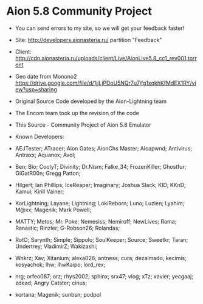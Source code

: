 # Aion 5.8 Community Project

- You can send errors to my site, so we will get your feedback faster!
- Site: http://developers.aionasteria.ru/ partition "Feedback"
- Client: http://cdn.aionasteria.ru/uploads/client/Live/AionLive5.8_cc1_rev001.torrent
- Geo date from Monono2 https://drive.google.com/file/d/1jjLjPDoU5NQr7u7jfg1xqkhKfMdEX1RY/view?usp=sharing
- Original Source Code developed by the Aion-Lightning team	
- The Encom team took up the revision of the code
- This Source - Community Project of Aion 5.8 Emulator
- Known Developers:

- AEJTester; ATracer; Aion Gates; AionChs Master; Alcapwnd; Antivirus; Antraxx; Aquanox; Avol;
- Ben; Bio; CoolyT; Divinity; Dr.Nism; Falke_34; FrozenKiller; Ghostfur; GiGatR00n; Gregg Patton;
- Hilgert; Ian Phillips; IceReaper; Imaginary; Joshua Slack; KID; KKnD; Kamui; Kirill Vainer;
- KorLightning; Layane; Lightning; LokiReborn; Luno; Luzien; Lyahim; M@xx; Magenik; Mark Powell;
- MATTY; Metos; Mr. Poke; Nemesiss; Nemiroff; NewLives; Rama; Ranastic; Rinzler; G-Robson26; Rolandas;
- RotO; Sarynth; Simple; Sippolo; SoulKeeper; Source; Sweetkr; Taran; Undertrey; VladimirZ; Wakizashi;
- Wnkrz; Xav; Xitanium; alexa026; antness; cura; dezalmado; kecimis; kosyachok; lhw; lhwKaipo; lord_rex;
- nrg; orfeo087; orz; rhys2002; sphinx; srx47; vlog; xTz; xavier; yecgaaj; zdead; Angry Catster; cinus;
- kortana; Magenik; sunbsn; podpol
